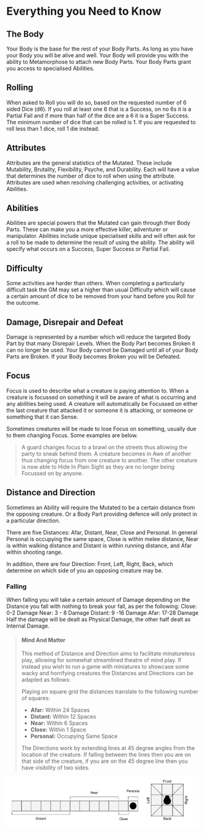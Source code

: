 # Everything you Need to Know

## The Body

Your Body is the base for the rest of your Body Parts. As long as you have your Body you will be alive and well. Your Body will provide you with the ability to Metamorphose to attach new Body Parts. Your Body Parts grant you access to specialised Abilities.

## Rolling

When asked to Roll you will do so, based on the requested number of 6 sided Dice (d6). If you roll at least one 6 that is a Success, on no 6s it is a Partial Fail and if more than half of the dice are a 6 it is a Super Success.
The minimum number of dice that can be rolled is 1. If you are requested to roll less than 1 dice, roll 1 die instead.

## Attributes

Attributes are the general statistics of the Mutated. These include Mutability, Brutality, Flexibility, Psyche, and Durability. Each will have a value that determines the number of dice to roll when using the attribute. Attributes are used when resolving challenging activities, or activating Abilities.

## Abilities

Abilities are special powers that the Mutated can gain through their Body Parts. These can make you a more effective killer, adventurer or manipulator. Abilities include unique specialised skills and will often ask for a roll to be made to determine the result of using the ability. The ability will specify what occurs on a Success, Super Success or Partial Fail.

## Difficulty

Some activities are harder than others. When completing a particularly difficult task the GM may set a higher than usual Difficulty which will cause a certain amount of dice to be removed from your hand before you Roll for the outcome.

## Damage, Disrepair and Defeat

Damage is represented by a number which will reduce the targeted Body Part by that many Disrepair Levels. When the Body Part becomes Broken it can no longer be used. Your Body cannot be Damaged until all of your Body Parts are Broken. If your Body becomes Broken you will be Defeated.

## Focus

Focus is used to describe what a creature is paying attention to. When a creature is focussed on something it will be aware of what is occurring and any abilities being used. A creature will automatically be Focussed on either the last creature that attacked it or someone it is attacking, or someone or something that it can Sense.

Sometimes creatures will be made to lose Focus on something, usually due to them changing Focus. Some examples are below.

> A guard changes focus to a brawl on the streets thus allowing the party to sneak behind them.
A creature becomes in Awe of another thus changing focus from one creature to another. The other creature is now able to Hide In Plain Sight as they are no longer being Focussed on by anyone.

## Distance and Direction

Sometimes an Ability will require the Mutated to be a certain distance from the opposing creature. Or a Body Part providing defence will only protect in a particular direction.

There are five Distances: Afar, Distant, Near, Close and Personal. In general Personal is occupying the same space, Close is within melee distance, Near is within walking distance and Distant is within running distance, and Afar within shooting range.

In addition, there are four Direction: Front, Left, Right, Back, which determine on which side of you an opposing creature may be.

### Falling

When falling you will take a certain amount of Damage depending on the Distance you fall with nothing to break your fall, as per the following:
Close: 0-2 Damage
Near: 3 - 8 Damage
Distant: 9 -16 Damage
Afar: 17-28 Damage
Half the damage will be dealt as Physical Damage, the other half dealt as Internal Damage.

> #### Mind And Matter
>
> This method of Distance and Direction aims to facilitate minatureless play, allowing for somewhat streamlined theatre of mind play. If instead you wish to run a game with miniatures to showcase some wacky and horrifying creatures the Distances and Directions can be adapted as follows:
>
> Playing on square grid the distances translate to the following number of squares:
>
> - **Afar:** Within 24 Spaces
> - **Distant:** Within 12 Spaces
> - **Near:** Within 6 Spaces
> - **Close:** Within 1 Space
> - **Personal:** Occupying Same Space
>
> The Directions work by extending lines at 45 degree angles from the location of the creature. If falling between the lines then you are on that side of the creature, if you are on the 45 degree line then you have visibility of two sides.

![Direction & Distance Image](core/media/dirdist.png)
